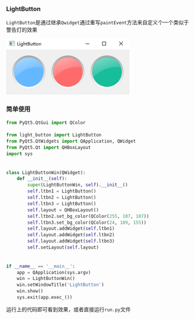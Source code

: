 ### LightButton

`LightButton`是通过继承`Qwidget`通过重写`paintEvent`方法来自定义个一个类似于警告灯的效果


![img.png](img.png)

### 简单使用
```python
from PyQt5.QtGui import QColor

from light_button import LightButton
from PyQt5.QtWidgets import QApplication, QWidget
from PyQt5.Qt import QHBoxLayout
import sys


class LightButtonWin(QWidget):
    def __init__(self):
        super(LightButtonWin, self).__init__()
        self.ltbn1 = LightButton()
        self.ltbn2 = LightButton()
        self.ltbn3 = LightButton()
        self.layout = QHBoxLayout()
        self.ltbn2.set_bg_color(QColor(255, 107, 107))
        self.ltbn3.set_bg_color(QColor(24, 189, 155))
        self.layout.addWidget(self.ltbn1)
        self.layout.addWidget(self.ltbn2)
        self.layout.addWidget(self.ltbn3)
        self.setLayout(self.layout)


if __name__ == '__main__':
    app = QApplication(sys.argv)
    win = LightButtonWin()
    win.setWindowTitle('LightButton')
    win.show()
    sys.exit(app.exec_())
```
运行上的代码即可看到效果，或者直接运行`run.py`文件

